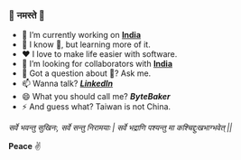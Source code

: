 ###  🙏 नमस्ते 🙏

<!--
**ByteBaker/ByteBaker** is a ✨ _special_ ✨ repository because its `README.md` (this file) appears on your GitHub profile.

Here are some ideas to get you started:
-->

- 🔭 I’m currently working on [**India**](https://github.com/byteBaker/python-india)
- 🌱 I know :snake:, but learning more of it.
- :heart: I love to make life easier with software.
- 👯 I’m looking for collaborators with [**India**](https://github.com/byteBaker/python-india)
- 💬 Got a question about :snake:? Ask me.
- 📫 Wanna talk? *[**LinkedIn**](https://www.linkedin.com/in/shraddhakishan)*
- 😄 What you should call me? ***ByteBaker***
- ⚡ And guess what? Taiwan is not China.
 
_सर्वे भवन्तु सुखिनः, सर्वे सन्तु निरामयाः |_
_सर्वे भद्राणि पश्यन्तु मा कश्चिद्दुःखभाग्भवेत् ||_

**Peace** :v:
